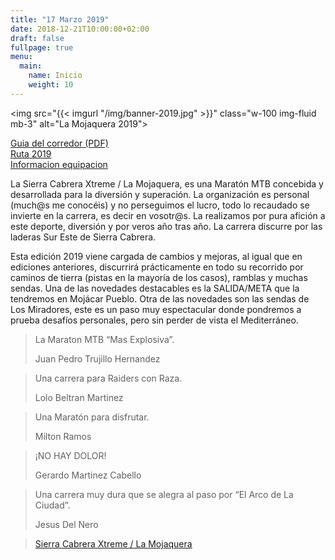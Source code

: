 ```yaml
---
title: "17 Marzo 2019"
date: 2018-12-21T10:00:00+02:00
draft: false
fullpage: true
menu:
  main:
    name: Inicio
    weight: 10
---
```


<img src="{{< imgurl "/img/banner-2019.jpg" >}}" class="w-100 img-fluid mb-3" alt="La Mojaquera 2019">

<div class="container">
<div class="card-deck">
    <div class="card border-danger mb-3" style="min-width: 128px;">
    <div class="card-body text-danger">
        <a href="/pdf/guia-del-corredor-2019.pdf" class="card-link d-block text-danger text-center">Guia del corredor (PDF)</a>
    </div>
    </div>
    <div class="card border-danger mb-3" style="min-width: 128px;">
    <div class="card-body text-danger">
        <a href="/informacion/perfil" class="card-link d-block text-danger text-center">Ruta 2019</a>
    </div>
    </div>
    <div class="card border-danger mb-3" style="min-width: 128px;">
    <div class="card-body text-danger">
        <a href="/informacion/equipacion" class="card-link d-block text-danger text-center">Informacion equipacion</a>
    </div>
    </div>
</div>
</div>


<main class="container d-flex">
    <div class="row mb-3">
    <div class="col-md-8">
        <p class="mb-3">
            La Sierra Cabrera Xtreme / La Mojaquera, es una Maratón MTB concebida y desarrollada para la diversión y 
            superación. La organización es personal (much@s me conocéis) y no perseguimos el lucro, todo lo recaudado 
            se invierte en la carrera, es decir en vosotr@s. La realizamos por pura afición a este deporte, diversión 
            y por veros año tras año. La carrera discurre por las laderas Sur Este de Sierra Cabrera.
        </p>
        <p class="mb-5">
            Esta edición 2019 viene cargada de cambios y mejoras, al igual que en ediciones anteriores, discurrirá 
            prácticamente en todo su recorrido por caminos de tierra (pistas en la mayoría de los casos), ramblas y 
            muchas sendas. Una de las novedades destacables es la SALIDA/META que la tendremos en Mojácar Pueblo. 
            Otra de las novedades son las sendas de Los Miradores, este es un paso muy espectacular donde pondremos 
            a prueba desafíos personales, pero sin perder de vista el Mediterráneo.
        </p>
        <div class="card-deck">
            <div class="card border-primary mb-3" style="min-width: 256px;">
            <div class="card-body text-primary">
                <blockquote class="blockquote mb-0">
                <p>La Maraton MTB “Mas Explosiva”.</p>
                <footer class="blockquote-footer">Juan Pedro Trujillo Hernandez</footer>
                </blockquote>
            </div>
            </div>
            <div class="card border-primary mb-3" style="min-width: 256px;">
            <div class="card-body text-primary">
                <blockquote class="blockquote mb-0">
                <p>Una carrera para Raiders con Raza.</p>
                <footer class="blockquote-footer">Lolo Beltran Martinez</footer>
                </blockquote>
            </div>
            </div>
            <div class="card border-primary mb-3" style="min-width: 256px;">
            <div class="card-body text-primary">
                <blockquote class="blockquote mb-0">
                <p>Una Maratón para disfrutar.</p>
                <footer class="blockquote-footer">Milton Ramos</footer>
                </blockquote>
            </div>
            </div>
            <div class="card border-primary mb-3" style="min-width: 256px;">
            <div class="card-body text-primary">
                <blockquote class="blockquote mb-0">
                <p>¡NO HAY DOLOR!</p>
                <footer class="blockquote-footer">Gerardo Martinez Cabello</footer>
                </blockquote>
            </div>
            </div>
            <div class="card border-primary mb-3" style="min-width: 256px;">
            <div class="card-body text-primary">
                <blockquote class="blockquote mb-0">
                <p>Una carrera muy dura que se alegra al paso por “El Arco de La Ciudad”.</p>
                <footer class="blockquote-footer">Jesus Del Nero</footer>
                </blockquote>
            </div>
            </div>
        </div>
    </div>
    <div class="col-md-4">
        <div id="fb-root"></div>
        <script>(function(d, s, id) {
          var js, fjs = d.getElementsByTagName(s)[0];
          if (d.getElementById(id)) return;
          js = d.createElement(s); js.id = id;
          js.src = 'https://connect.facebook.net/nl_NL/sdk.js#xfbml=1&version=v3.2';
          fjs.parentNode.insertBefore(js, fjs);
        }(document, 'script', 'facebook-jssdk'));</script>
        <div class="fb-page" data-href="https://www.facebook.com/lamojaqueramtb" data-tabs="timeline" data-width="500" data-height="700" data-small-header="true" data-adapt-container-width="true" data-hide-cover="false" data-show-facepile="false"><blockquote cite="https://www.facebook.com/lamojaqueramtb" class="fb-xfbml-parse-ignore"><a href="https://www.facebook.com/lamojaqueramtb">Sierra Cabrera Xtreme / La Mojaquera</a></blockquote></div>
    </div>
    </div>
</main>
